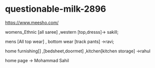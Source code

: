 # questionable-milk-2896
https://www.meesho.com/

womens_Ethnic [all saree] ,western [top,dresss]-> sakill;

mens [All top wear] , bottom wear [track pants] ->ravi;

home furnishing[] ,[bedsheet,doormet] ,kitchen[kitchen storage] ->rahul

home page -> Mohammad Sahil
